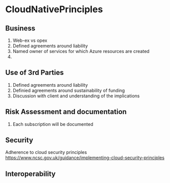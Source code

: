# CloudNativePrinciples

## Business
1. Web-ex vs opex
2. Defined agreements around liability
3. Named owner of services for which Azure resources are created
4. 

## Use of 3rd Parties
1. Defined agreements around liability
2. Definied agreements around sustainability of funding
3. Discussion with client and understanding of the implications

## Risk Assessment and documentation
1. Each subscription will be documented


## Security
Adherence to cloud security principles https://www.ncsc.gov.uk/guidance/implementing-cloud-security-principles


## Interoperability



